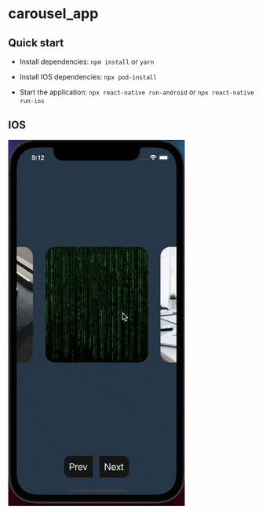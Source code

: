 # carousel_app
## Quick start

- Install dependencies: `npm install` or `yarn`

- Install IOS dependencies: `npx pod-install`

- Start the application: `npx react-native run-android` or `npx react-native run-ios`

## IOS

![](ios.gif)
